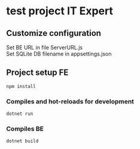# test project IT Expert


## Customize configuration
Set BE URL in file ServerURL.js  
Set SQLite DB filename in appsettings.json

## Project setup FE
```
npm install
```

### Compiles and hot-reloads for development
```
dotnet run
```

### Compiles BE
```
dotnet build
```
